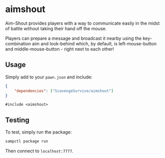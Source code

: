 # aimshout

Aim-Shout provides players with a way to communicate easily in the midst of battle without taking their hand off the mouse.

Players can prepare a message and broadcast it nearby using the key-combination aim and look-behind which, by default, is left-mouse-button and middle-mouse-button - right next to each other!

## Usage

Simply add to your `pawn.json` and include:

```json
{
    "dependencies": ["ScavengeSurvive/aimshout"]
}
```

```pawn
#include <aimshout>
```

## Testing

To test, simply run the package:

```bash
sampctl package run
```

Then connect to `localhost:7777`.
